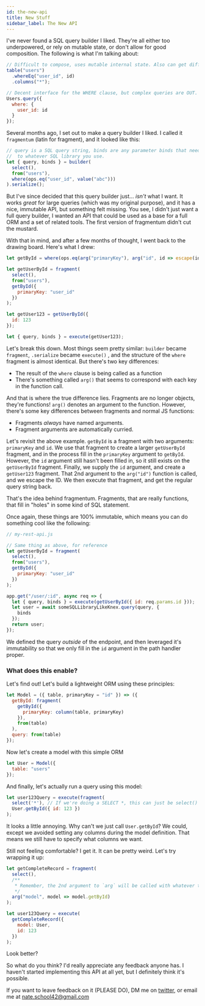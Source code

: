 ```yaml
---
id: the-new-api
title: New Stuff
sidebar_label: The New API
---
```


I've never found a SQL query builder I liked. They're all either too underpowered, or rely on mutable state, or
don't allow for good composition. The following is what I'm talking about:

```js
// Difficult to compose, uses mutable internal state. Also can get difficult to follow a more complex query.
table("users")
  .whereEq("user_id", id)
  .columns("*");

// Decent interface for the WHERE clause, but complex queries are OUT.
Users.query({
  where: {
    user_id: id
  }
});
```

Several months ago, I set out to make a query builder I liked. I called it `fragmentum` (latin for fragment), and it looked like this:

```js
// query is a SQL query string, binds are any parameter binds that need to be passed
//  to whatever SQL library you use.
let { query, binds } = builder(
  select(),
  from("users"),
  where(ops.eq("user_id", value("abc")))
).serialize();
```

But I've since decided that this query builder just... _isn't_ what I want. It works _great_ for large queries (which was my original purpose), and
it has a nice, immutable API, but something felt missing. You see, I didn't just want a full query builder, I wanted an API that
could be used as a base for a full ORM and a set of related tools. The first version of fragmentum didn't cut the mustard.

With that in mind, and after a few months of thought, I went back to the drawing board. Here's what I drew:

```js
let getById = where(ops.eq(arg("primaryKey"), arg("id", id => escape(id))));

let getUserById = fragment(
  select(),
  from("users"),
  getById({
    primaryKey: "user_id"
  })
);

let getUser123 = getUserById({
  id: 123
});

let { query, binds } = execute(getUser123);
```

Let's break this down. Most things seem pretty similar: `builder` became `fragment`, `.serialize` became `execute()`
, and the structure of the `where` fragment is almost identical. But there's two key differences:

- The result of the `where` clause is being called as a function
- There's something called `arg()` that seems to correspond with each key in the function call.

And that is where the true difference lies. Fragments are no longer objects, they're functions! `arg()` denotes an argument to the function. However, there's some
key differences between fragments and normal JS functions:

- Fragments _always_ have named arguments.
- Fragment arguments are automatically curried.

Let's revisit the above example. `getById` is a fragment with two arguments: `primaryKey` and `id`. We use that fragment to create
a larger `getUserById` fragment, and in the process fill in the `primaryKey` argument to `getById`. However, the `id` argument still hasn't been filled in, so it
still exists on the `getUserById` fragment. Finally, we supply the `id` argument, and create a `getUser123` fragment. That 2nd argument to the `arg("id")` function is
called, and we escape the ID. We then execute that fragment, and get the regular query string back.

That's the idea behind fragmentum. Fragments, that are really functions, that fill in "holes" in some kind of SQL statement.

Once again, these things are 100% immutable, which means you can do something cool like the following:

```js
// my-rest-api.js

// Same thing as above, for reference
let getUserById = fragment(
  select(),
  from("users"),
  getById({
    primaryKey: "user_id"
  })
);

app.get("/user/:id", async req => {
  let { query, binds } = execute(getUserById({ id: req.params.id }));
  let user = await someSQLLibraryLikeKnex.query(query, {
    binds
  });
  return user;
});
```

We defined the query _outside_ of the endpoint, and then leveraged it's immutability so that we only fill in the `id` argument
in the path handler proper.

### What does this enable?

Let's find out! Let's build a lightweight ORM using these principles:

```js
let Model = ({ table, primaryKey = "id" }) => ({
  getById: fragment(
    getById({
      primaryKey: column(table, primaryKey)
    }),
    from(table)
  ),
  query: from(table)
});
```

Now let's create a model with this simple ORM

```js
let User = Model({
  table: "users"
});
```

And finally, let's actually run a query using this model:

```js
let user123Query = execute(fragment(
  select('*'), // If we're doing a SELECT *, this can just be select()
  User.getById({ id: 123 })
);
```

It looks a little annoying. Why can't we just call `User.getById`? We could, except we avoided setting any columns during the
model definition. That means we still have to specify what columns we want.

Still not feeling comfortable? I get it. It can be pretty weird. Let's try wrapping it up:

```js
let getCompleteRecord = fragment(
  select(),
  /**
   * Remember, the 2nd argument to `arg` will be called with whatever the user passes in, and we can manipulate it if need be.
   */
  arg("model", model => model.getById)
);
```

```js
let user123Query = execute(
  getCompleteRecord({
    model: User,
    id: 123
  })
);
```

Look better?

So what do you think? I'd really appreciate any feedback anyone has. I haven't started implementing this API at all yet, but I definitely think it's possible.

If you want to leave feedback on it (PLEASE DO), DM me on [twitter](https://twitter.com/lincolnnathan21), or email me at nate.school42@gmail.com

